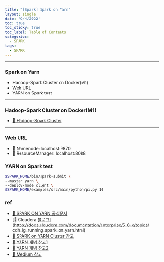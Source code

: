 ```yaml
---
title: "[Spark] Spark on Yarn"
layout: single
date: '9/4/2022'
toc: true
toc_sticky: true
toc_label: Table of Contents
categories:
  - SPARK
tags:
  - SPARK
---
```


---
### Spark on Yarn
* Hadoop-Spark Cluster on Docker(M1)
* Web URL
* YARN on Spark test

---

### Hadoop-Spark Cluster on Docker(M1)
* [🔗 Hadoop-Spark Cluster](https://github.com/carl020958/docker/tree/main/hadoop_spark)

---

### Web URL
* 🔗 Namenode: localhost:9870
* 🔗 ResourceManager: localhost:8088

### YARN on Spark test
```bash
$SPARK_HOME/bin/spark-submit \
--master yarn \
--deploy-mode client \
$SPARK_HOME/examples/src/main/python/pi.py 10
```

### ref
* [🔗 SPARK ON YARN 공식문서](https://spark.apache.org/docs/latest/running-on-yarn.html)
* [🔗 Cloudera 블로그](https://docs.cloudera.com/documentation/enterprise/5-6-x/topics/
cdh_ig_running_spark_on_yarn.html)
* [🔗 SPARK on YARN Cluster 참고](https://www.linode.com/docs/guides/install-configure-run-spark-on-top-of-hadoop-yarn-cluster/)
* [🔗 YARN 개념 참고1](https://www.popit.kr/what-is-hadoop-yarn/)
* [🔗 YARN 개념 참고2](https://opentutorials.org/module/2926/17248)
* [🔗 Medium 참고](https://gamz.medium.com/데이터분석-인프라-구축기-3-4-bb2326089ba5)
